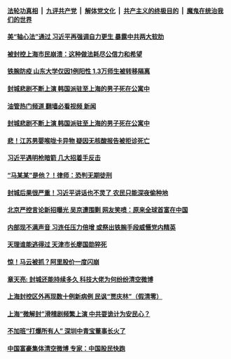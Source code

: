 ####  [法轮功真相](../../../../basic/blob/master/README.md?t=05051701) &nbsp;|&nbsp; [九评共产党](../../../../9ping.md/blob/master/README.md?t=05051701) &nbsp;|&nbsp; [解体党文化](../../../../jtdwh.md/blob/master/README.md?t=05051701)  &nbsp;|&nbsp; [共产主义的终极目的](../../../../gczydzjmd.md/blob/master/README.md?t=05051701) &nbsp;|&nbsp; [魔鬼在统治我们的世界](../../../../mgztzwmdsj.md/blob/master/README.md?t=05051701) 

#### [美“轴心法”通过 习近平再强调自力更生  暴露中共两大软肋](../pages/soh5/617998.md?t=05051701) 
#### [被封控上海市民崩溃：这种做法耗尽公信力和希望](../pages/soh5/617911.md?t=05051701) 
#### [铁腕防疫 山东大学仅因1例阳性  1.3万师生被转移隔离](../pages/soh5/617914.md?t=05051701) 
#### [封城悲剧不断上演 韩国派驻至上海的男子死在公寓中 ](../pages/soh5/617923.md?t=05051701) 
#### [油管热门频道 翻墙必看视频 新闻](http://45.76.130.85:81/youtube.html?05051701)
#### [封城悲剧不断上演 韩国派驻至上海的男子死在公寓中 ](../pages/soh5/617923.md?t=05051701) 
#### [悲！江苏男婴喉咙卡异物 疑因无核酸报告被拒诊死亡](../pages/soh5/617896.md?t=05051701) 
#### [习近平遇明枪暗箭 几大招着手反击](../pages/soh5/617812.md?t=05051701) 
#### [“马某某”是他？！律师：恐判无期徒刑](../pages/soh5/617818.md?t=05051701) 
#### [封城后果很严重！习近平讲话也不灵了 农民只能深夜偷种地 ](../pages/soh5/617668.md?t=05051701) 
#### [北京严控言论新招曝光  吴京遭围剿  网友笑喷：原来全球首富在中国](../pages/soh5/617659.md?t=05051701) 
#### [内部现不满声音  习连任压力倍增  或祭出铁腕手段威慑党内精英](../pages/soh5/617653.md?t=05051701) 
#### [天理谁能逃得过 天津市长廖国勋猝死](../pages/soh5/617644.md?t=05051701) 
#### [惊！马云被抓？阿里股价一度闪崩](../pages/soh5/617575.md?t=05051701) 
#### [章天亮: 封城还能持续多久 科技大佬为何纷纷清空微博](../pages/soh5/617620.md?t=05051701) 
#### [上海封控区外再现数十例新病例  民讽“贾庆林”（假清零）](../pages/soh5/617578.md?t=05051701) 
#### [上海“微解封”滑稽剧频繁上演 中共耍诡计为安民心？](../pages/soh5/617509.md?t=05051701) 
#### [不加班“打爆所有人” 深圳中青宝董事长火了](../pages/soh5/617551.md?t=05051701) 
#### [中国富豪集体清空微博 专家：中国股民快跑](../pages/soh5/617497.md?t=05051701) 
<img src='http://gfw-breaker.win/goodnews/indexes/soh5.md' width='0px' height='0px'/>
